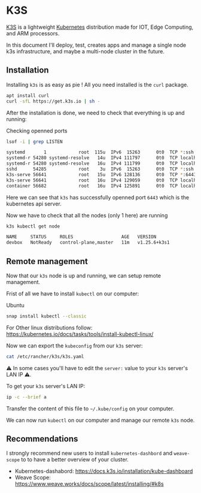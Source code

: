 # K3S

[K3S](https://k3s.io/) is a lightweight [Kubernetes](https://kubernetes.io/) distribution made for IOT, Edge Computing, and ARM processors.

In this document I'll deploy, test, creates apps and manage a single node k3s infrastructure, and maybe a multi-node cluster in the future.

## Installation

Installing `k3s` is as easy as pie ! All you need installed is the `curl` package.

```bash
apt install curl
curl -sfL https://get.k3s.io | sh -
```

After the installation is done, we need to check that everything is up and running:

Checking openned ports

```bash
lsof -i | grep LISTEN

systemd       1            root  115u  IPv6  15263      0t0  TCP *:ssh (LISTEN)
systemd-r 54280 systemd-resolve   14u  IPv4 111797      0t0  TCP localhost:domain (LISTEN)
systemd-r 54280 systemd-resolve   16u  IPv4 111799      0t0  TCP localhost:domain (LISTEN)
sshd      54285            root    3u  IPv6  15263      0t0  TCP *:ssh (LISTEN)
k3s-serve 56641            root   15u  IPv6 128136      0t0  TCP *:6443 (LISTEN)
k3s-serve 56641            root   16u  IPv4 129059      0t0  TCP localhost:sge-qmaster (LISTEN)
container 56682            root   16u  IPv4 125891      0t0  TCP localhost:10010 (LISTEN)
```

Here we can see that `k3s` has successfully openned port `6443` which is the kubernetes api server.

Now we have to check that all the nodes (only 1 here) are running

```bash
k3s kubectl get node

NAME     STATUS     ROLES                  AGE   VERSION
devbox   NotReady   control-plane,master   11m   v1.25.6+k3s1
```

## Remote management

Now that our `k3s` node is up and running, we can setup remote management.

Frist of all we have to install `kubectl` on our computer:

Ubuntu

```bash
snap install kubectl --classic
```

For Other linux distributions follow: https://kubernetes.io/docs/tasks/tools/install-kubectl-linux/

Now we can export the `kubeconfig` from our `k3s` server:

```bash
cat /etc/rancher/k3s/k3s.yaml
```

:warning: In some cases you'll have to edit the `server:` value to your `k3s` server's LAN IP :warning:.

To get your `k3s` server's LAN IP:

```bash
ip -c --brief a
```

Transfer the content of this file to `~/.kube/config` on your computer.

We can now run `kubectl` on our computer and manage our remote `k3s` node.

## Recommendations

I strongly recommend new users to install `kubernetes-dashbord` and `weave-scope` to to have a better overview of your cluster.

- Kubernetes-dashabord: https://docs.k3s.io/installation/kube-dashboard
- Weave Scope: https://www.weave.works/docs/scope/latest/installing/#k8s